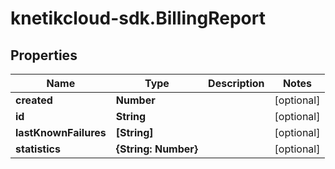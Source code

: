 # knetikcloud-sdk.BillingReport

## Properties
Name | Type | Description | Notes
------------ | ------------- | ------------- | -------------
**created** | **Number** |  | [optional] 
**id** | **String** |  | [optional] 
**lastKnownFailures** | **[String]** |  | [optional] 
**statistics** | **{String: Number}** |  | [optional] 


